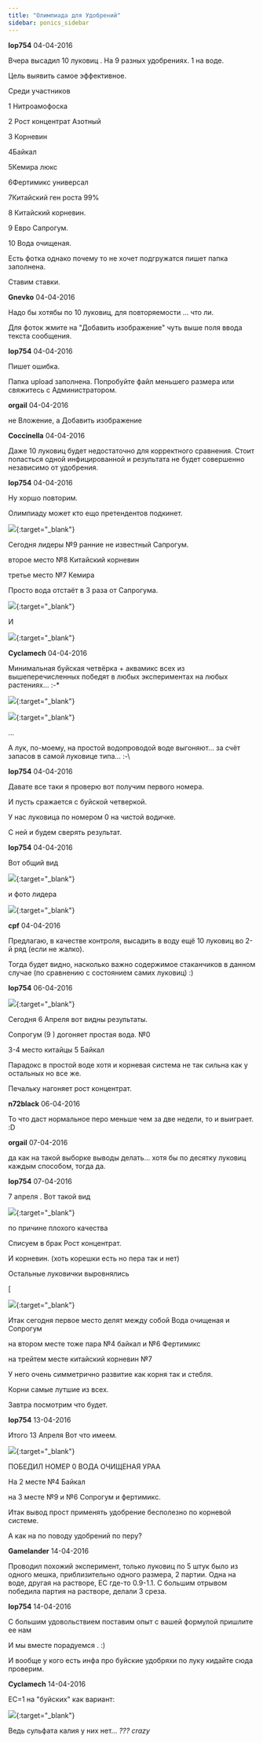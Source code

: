 ```yaml
---
title: "Олимпиада для Удобрений"
sidebar: ponics_sidebar
---
```


**lop754** 04-04-2016

Вчера высадил 10 луковиц . На 9 разных удобрениях. 1 на воде.

Цель выявить самое эффективное.

Среди участников

1 Нитроамофоска

2 Рост концентрат Азотный

3 Корневин

4Байкал

5Кемира люкс

6Фертимикс универсал

7Китайский ген роста 99%

8 Китайский корневин.

9 Евро Сапрогум.

10 Вода очищеная.

Есть фотка однако почему то не хочет подгружатся пишет папка заполнена. 

Ставим ставки. 


**Gnevko** 04-04-2016

Надо бы хотябы по 10 луковиц, для повторяемости ... что ли.

Для фоток жмите на "Добавить изображение" чуть выше поля ввода текста сообщения.


**lop754** 04-04-2016

Пишет ошибка.

Папка upload заполнена. Попробуйте файл меньшего размера или свяжитесь с Администратором.


**orgail** 04-04-2016

не Вложение, а Добавить изображение


**Coccinella** 04-04-2016

Даже 10 луковиц будет недостаточно для корректного сравнения. Стоит попасться одной инфицированной и результата не будет совершенно независимо от удобрения.


**lop754** 04-04-2016

Ну хоршо повторим.

Олимпиаду может кто ещо претендентов подкинет.

[![](/imagehost2/thumbs/img20160330132022.jpg)](https://t.me/ponics_ru_files/17385){:target="_blank"}

Сегодня лидеры №9 ранние не известный Сапрогум.

второе место №8 Китайский корневин

третье место №7 Кемира

Просто вода отстаёт в 3 раза от Сапрогума.

[![](/imagehost2/thumbs/img20160404204230.jpg)](https://t.me/ponics_ru_files/17386){:target="_blank"}

И 

[![](/imagehost2/thumbs/img20160404204230sgs.jpg)](https://t.me/ponics_ru_files/17387){:target="_blank"}


**Cyclamech** 04-04-2016

Минимальная буйская четвёрка + аквамикс всех из вышеперечисленных победят в любых экспериментах на любых растениях… :-*

[![](/imagehost2/thumbs/img2729beb.jpg)](https://t.me/ponics_ru_files/17388){:target="_blank"}

[![](/imagehost2/thumbs/img2734oyo.jpg)](https://t.me/ponics_ru_files/17389){:target="_blank"}

…

А лук, по-моему, на простой водопроводой воде выгоняют… за счёт запасов в самой луковице типа… :-\


**lop754** 04-04-2016

Давате все таки я проверю вот получим первого номера.

И пусть сражается с буйской четверкой.

У нас луковица по номером 0 на чистой водичке. 

С ней и будем сверять результат.



**lop754** 04-04-2016

Вот общий вид 

[![](/imagehost2/thumbs/qcq.jpg)](https://t.me/ponics_ru_files/17390){:target="_blank"}

и фото лидера

[![](/imagehost2/thumbs/img20160404204155.jpg)](https://t.me/ponics_ru_files/17391){:target="_blank"}


**cpf** 04-04-2016

Предлагаю, в качестве контроля, высадить в воду ещё 10 луковиц во 2-й ряд (если не жалко).

Тогда будет видно, насколько важно содержимое стаканчиков в данном случае (по сравнению с состоянием самих луковиц) :)


**lop754** 06-04-2016

[![](/imagehost2/thumbs/6exe.jpg)](https://t.me/ponics_ru_files/17392){:target="_blank"}

Сегодня 6 Апреля вот видны результаты.

Сопрогум (9 ) догоняет простая вода. №0 

3-4 место китайцы 5 Байкал 

Парадокс в простой воде хотя и корневая система не так сильна как у остальных но все же.

Печальку нагоняет рост концентрат. 


**n72black** 06-04-2016

То что даст нормальное перо меньше чем за две недели, то и выиграет. :D


**orgail** 07-04-2016

да как на такой выборке выводы делать... хотя бы по десятку луковиц каждым способом, тогда да.


**lop754** 07-04-2016

7 апреля . Вот такой вид

[![](/imagehost2/thumbs/7sys.jpg)](https://t.me/ponics_ru_files/17393){:target="_blank"}

по причине плохого качества 

Списуем в брак Рост концентрат.

И корневин. (хоть корешки есть но пера так и нет)

Остальные луковички выровнялись 

[

[![](/imagehost2/thumbs/7ror.jpg)](https://t.me/ponics_ru_files/17394){:target="_blank"}

Итак сегодня первое место делят между собой Вода очищеная и Сопрогум

на втором месте тоже пара №4 байкал и №6 Фертимикс

на трейтем месте китайский корневин №7 

У него очень симметрично развитие как корня так и стебля.

Корни самые лутшие из всех. 

Завтра посмотрим что будет.


**lop754** 13-04-2016

Итого 13 Апреля Вот что имеем.

[![](/imagehost2/thumbs/zqz.jpg)](https://t.me/ponics_ru_files/17395){:target="_blank"}

ПОБЕДИЛ НОМЕР 0 ВОДА ОЧИЩЕНАЯ УРАА

На 2 месте №4 Байкал

на 3 месте №9 и №6 Сопрогум и фертимикс.

Итак вывод прост применять удобрение бесполезно по корневой системе.

А как на по поводу удобрений по перу?


**Gamelander** 14-04-2016

Проводил похожий эксперимент, только луковиц по 5 штук было из одного мешка, приблизительно одного размера, 2 партии. Одна на воде, другая на растворе, ЕС где-то 0.9-1.1. С большим отрывом победила партия на растворе, делали 3 среза.


**lop754** 14-04-2016

С большим удовольствием поставим опыт с вашей формулой пришлите ее нам 

И мы вместе порадуемся . :)

И вообще у кого есть инфа про буйские удобряхи по луку кидайте сюда проверим.


**Cyclamech** 14-04-2016

ЕС=1 на "буйских" как вариант:

[![](/imagehost2/thumbs/96.png)](https://t.me/ponics_ru_files/17396){:target="_blank"}

Ведь сульфата калия у них нет… *???* *crazy*


